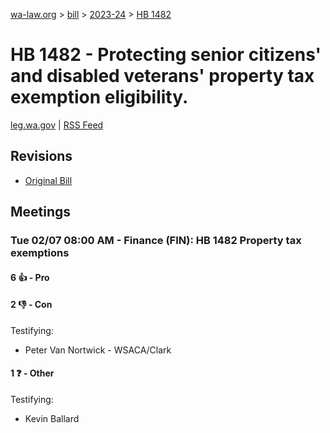 [wa-law.org](/) > [bill](/bill/) > [2023-24](/bill/2023-24/) > [HB 1482](/bill/2023-24/hb/1482/)

# HB 1482 - Protecting senior citizens' and disabled veterans' property tax exemption eligibility.
[leg.wa.gov](https://app.leg.wa.gov/billsummary?BillNumber=1482&Year=2023&Initiative=false) | [RSS Feed](./rss.xml)

## Revisions
* [Original Bill](1/)

## Meetings
### Tue 02/07 08:00 AM - Finance (FIN): HB 1482 Property tax exemptions
#### 6 👍 - Pro

#### 2 👎 - Con
Testifying:
* Peter Van Nortwick - WSACA/Clark

#### 1 ❓ - Other
Testifying:
* Kevin Ballard
